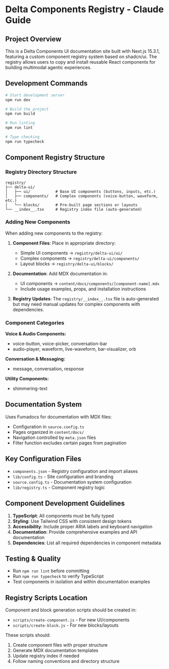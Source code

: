 # Delta Components Registry - Claude Guide

## Project Overview
This is a Delta Components UI documentation site built with Next.js 15.3.1, featuring a custom component registry system based on shadcn/ui. The registry allows users to copy and install reusable React components for building multimodal agentic experiences.

## Development Commands
```bash
# Start development server
npm run dev

# Build the project
npm run build

# Run linting
npm run lint

# Type checking
npm run typecheck
```

## Component Registry Structure

### Registry Directory Structure
```
registry/
├── delta-ui/
│   ├── ui/           # Base UI components (buttons, inputs, etc.)
│   ├── components/   # Complex components (voice-button, waveform, etc.)
│   └── blocks/       # Pre-built page sections or layouts
└── __index__.tsx     # Registry index file (auto-generated)
```

### Adding New Components

When adding new components to the registry:

1. **Component Files**: Place in appropriate directory:
   - Simple UI components → `registry/delta-ui/ui/`
   - Complex components → `registry/delta-ui/components/`
   - Layout blocks → `registry/delta-ui/blocks/`

2. **Documentation**: Add MDX documentation in:
   - UI components → `content/docs/components/[component-name].mdx`
   - Include usage examples, props, and installation instructions

3. **Registry Updates**: The `registry/__index__.tsx` file is auto-generated but may need manual updates for complex components with dependencies.

### Component Categories

**Voice & Audio Components:**
- voice-button, voice-picker, conversation-bar
- audio-player, waveform, live-waveform, bar-visualizer, orb

**Conversation & Messaging:**
- message, conversation, response

**Utility Components:**
- shimmering-text

## Documentation System

Uses Fumadocs for documentation with MDX files:
- Configuration in `source.config.ts`
- Pages organized in `content/docs/`
- Navigation controlled by `meta.json` files
- Filter function excludes certain pages from pagination

## Key Configuration Files

- `components.json` - Registry configuration and import aliases
- `lib/config.ts` - Site configuration and branding
- `source.config.ts` - Documentation system configuration
- `lib/registry.ts` - Component registry logic

## Component Development Guidelines

1. **TypeScript**: All components must be fully typed
2. **Styling**: Use Tailwind CSS with consistent design tokens
3. **Accessibility**: Include proper ARIA labels and keyboard navigation
4. **Documentation**: Provide comprehensive examples and API documentation
5. **Dependencies**: List all required dependencies in component metadata

## Testing & Quality

- Run `npm run lint` before committing
- Run `npm run typecheck` to verify TypeScript
- Test components in isolation and within documentation examples

## Registry Scripts Location

Component and block generation scripts should be created in:
- `scripts/create-component.js` - For new UI/components
- `scripts/create-block.js` - For new blocks/layouts

These scripts should:
1. Create component files with proper structure
2. Generate MDX documentation templates
3. Update registry index if needed
4. Follow naming conventions and directory structure